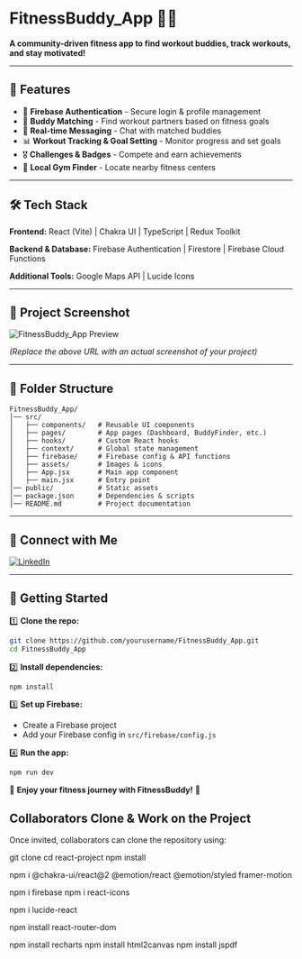 # FitnessBuddy_App 🏋️‍♂️

**A community-driven fitness app to find workout buddies, track workouts, and stay motivated!**

---

## 🚀 Features
- 🔑 **Firebase Authentication** - Secure login & profile management
- 🤝 **Buddy Matching** - Find workout partners based on fitness goals
- 💬 **Real-time Messaging** - Chat with matched buddies
- 📊 **Workout Tracking & Goal Setting** - Monitor progress and set goals
- 🎖️ **Challenges & Badges** - Compete and earn achievements
- 📍 **Local Gym Finder** - Locate nearby fitness centers

---

## 🛠️ Tech Stack

**Frontend:** React (Vite) | Chakra UI | TypeScript | Redux Toolkit

**Backend & Database:** Firebase Authentication | Firestore | Firebase Cloud Functions

**Additional Tools:** Google Maps API | Lucide Icons

---

## 📸 Project Screenshot

![FitnessBuddy_App Preview](https://your-image-link-here.com)

*(Replace the above URL with an actual screenshot of your project)*

---

## 📂 Folder Structure
```
FitnessBuddy_App/
│── src/
│   ├── components/   # Reusable UI components
│   ├── pages/        # App pages (Dashboard, BuddyFinder, etc.)
│   ├── hooks/        # Custom React hooks
│   ├── context/      # Global state management
│   ├── firebase/     # Firebase config & API functions
│   ├── assets/       # Images & icons
│   ├── App.jsx       # Main app component
│   ├── main.jsx      # Entry point
│── public/           # Static assets
│── package.json      # Dependencies & scripts
│── README.md         # Project documentation
```

---

## 📢 Connect with Me
[![LinkedIn](https://img.shields.io/badge/LinkedIn-Profile-blue?style=flat&logo=linkedin)](https://www.linkedin.com/in/your-handle/)

---

## 🚀 Getting Started

1️⃣ **Clone the repo:**  
```bash
git clone https://github.com/yourusername/FitnessBuddy_App.git
cd FitnessBuddy_App
```

2️⃣ **Install dependencies:**  
```bash
npm install
```

3️⃣ **Set up Firebase:**  
- Create a Firebase project
- Add your Firebase config in `src/firebase/config.js`

4️⃣ **Run the app:**  
```bash
npm run dev
```

🎉 **Enjoy your fitness journey with FitnessBuddy!** 💪



## Collaborators Clone & Work on the Project
Once invited, collaborators can clone the repository using:

git clone <repository-url>
cd react-project
npm install

npm i @chakra-ui/react@2 @emotion/react @emotion/styled framer-motion

npm i firebase
npm i react-icons

npm i lucide-react

npm install react-router-dom

npm install recharts
npm install html2canvas
npm install jspdf
